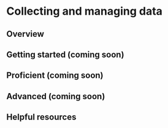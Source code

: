 # Collecting and managing data

## Overview 


## Getting started (coming soon)


## Proficient (coming soon)


## Advanced (coming soon)


## Helpful resources  
